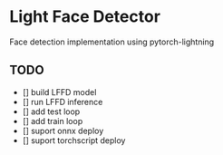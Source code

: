 # Light Face Detector

Face detection implementation using pytorch-lightning

## TODO
- [] build LFFD model
- [] run LFFD inference
- [] add test loop
- [] add train loop
- [] suport onnx deploy 
- [] suport torchscript deploy